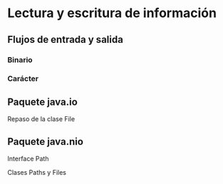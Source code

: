 # Lectura y escritura de información

## Flujos de entrada y salida 

### Binario

### Carácter

## Paquete java.io

Repaso de la clase File

## Paquete java.nio

Interface Path

Clases Paths y Files